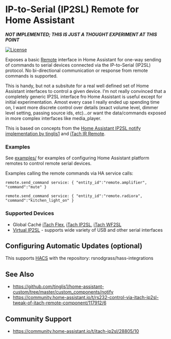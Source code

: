 # IP-to-Serial (IP2SL) Remote for Home Assistant

***NOT IMPLEMENTED; THIS IS JUST A THOUGHT EXPERIMENT AT THIS POINT***

[![License](https://img.shields.io/badge/License-Apache%202.0-blue.svg)](https://opensource.org/licenses/Apache-2.0)

Exposes a basic [Remote](https://www.home-assistant.io/components/#remote) interface in Home Assistant
for one-way sending of commands to serial devices connected via the IP-to-Serial (IP2SL) protocol.
No bi-directional communication or response from remote commands is supported.

This is handy, but not a subsitute for a real well defined set of Home Assistant interfaces to
control a given device. I’m not really convinced that a completely generic IP2SL interface fro
Home Assistant is useful except for initial experimentation. Amost every case I really ended up
spending time on, I want more discrete control over details (exact volume level, dimmer level
setting, passing source ids, etc)…or want the data/commands exposed in more complex interfaces
like media_player.

This is based on concepts from the [Home Assistant IP2SL notify implementation by tinglis1](https://github.com/tinglis1/home-assistant-custom/tree/master/custom_components/notify) and [iTach IR Remote](https://www.home-assistant.io/components/itach/).

### Examples

See [examples/](examples/) for examples of configuring Home Assistant platform remotes to control remote serial devices.

Examples calling the remote commands via HA service calls:

```
remote.send_command service: { "entity_id":"remote.amplifier", "command":"mute" }
```

```
remote.send_command service: { "entity_id":"remote.radiora", "command":"kitchen_light_on" }
```

### Supported Devices

* Global Caché [iTach Flex](https://www.amazon.com/Global-Cache-iTach-Flex-IP/dp/B00C6FRPIC/), [iTach IP2SL](https://www.amazon.com/Global-Cache-iTach-Serial-IP2SL/dp/B0051BU1X4/), [iTach WF2SL](https://www.amazon.com/Global-Cache-iTach-Wi-Fi-Serial/dp/B0051BU42W/)
* [Virtual IP2SL](https://github.com/rsnodgrass/hassio-addons/tree/master/virtual-ip2sl) - supports wide variety of USB and other serial interfaces

## Configuring Automatic Updates (optional)

This supports [HACS](https://github.com/custom-components/hacs) with the repository: rsnodgrass/hass-integrations

## See Also

* https://github.com/tinglis1/home-assistant-custom/tree/master/custom_components/notify
* https://community.home-assistant.io/t/rs232-control-via-itach-ip2sl-tweak-of-itach-remote-component/117912/6

## Community Support

* https://community.home-assistant.io/t/itach-ip2sl/28805/10
